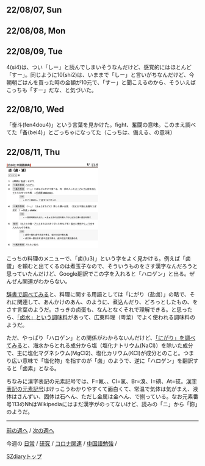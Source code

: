 ## 22/08/07, Sun


## 22/08/08, Mon


## 22/08/09, Tue

4(si4)は、つい「しー」と読んでしまいそうなんだけど、感覚的にはほとんど「すー」。同じように10(shi2)は、いままで「しー」と言いがちなんだけど、今朝朝ごはんを買った時の金額が10元で、「すー」と聞こえるのから、そういえばこっちも「すー」だな、と気づいた。

## 22/08/10, Wed

「奋斗(fen4dou4)」という言葉を見かけた。fight、奮闘の意味。このまえ調べてた「备(bei4)」とごっちゃになってた（こっちは、備える、の意味）


## 22/08/11, Thu

<img src="https://github.com/akita11/SZdiary/blob/main/diary/photo/2022-08-11_19.24.23.png" width="240px">

こっちの料理のメニューで、「卤(lu3)」という字をよく見かける。例えば「卤蛋」を頼むと出てくるのは煮玉子なので、そういうものをさす漢字なんだろうと思っていたんだけど、Google翻訳でこの字を入れると「ハロゲン」と出る。ぜんぜん関連がわからない。

[辞書で調べてみる](https://cjjc.weblio.jp/content/%E5%8D%A4)と、料理に関する用語としては「にがり（盐卤）」の略で、それに関連して、あんかけのあん、のように、煮込んだり、どろっとしたもの、をさす言葉のようだ。さっきの卤蛋も、なんとなくそれで理解できる。と思ったら、[「卤水」という調味料](https://baike.baidu.com/item/%E5%8D%A4%E6%B0%B4/6437024)があって、広東料理（粤菜）でよく使われる調味料のようだ。

ただ、やっぱり「ハロゲン」との関係がわからないんだけど、[「にがり」を調べてみる](https://ja.wikipedia.org/wiki/%E3%81%AB%E3%81%8C%E3%82%8A)と、海水からとれる成分から塩（塩化ナトリウム(NaCl)）を除いた成分で、主に塩化マグネシウム(MgCl2)、塩化カリウム(KCl)が成分とのこと。つまり広い意味で「塩化物」を指すのが「卤」のようで、逆に「ハロゲン」を翻訳すると「卤素」となる。

ちなみに漢字表記の元素記号では、F=氟、、Cl=氯、Br=溴、I=碘、At=砹。[漢字表記の元素記号](https://ja.wikipedia.org/wiki/%E5%85%83%E7%B4%A0%E3%81%AE%E4%B8%AD%E5%9B%BD%E8%AA%9E%E5%90%8D%E7%A7%B0)はけっこうわかりやすくて面白くて、常温で気体は気がまえ、液体はさんずい、固体は石へん、ただし金属は金へん、で揃っている。なお元素番号113のNhはWikipediaにはまだ漢字がのってないけど、読みの「ニ」から「鉨」のようだ。

***

[前の週へ](2207-5.md) /
[次の週へ](2208-2.md)

今週の
[日常](../diary/2208-1.md) /
[研究](../research/2208-1.md) /
[コロナ関連](../covid19/2208-1.md) / 
[中国語勉強](../chinese/2208-1.md) / 

[SZdiaryトップ](../../README.md)
